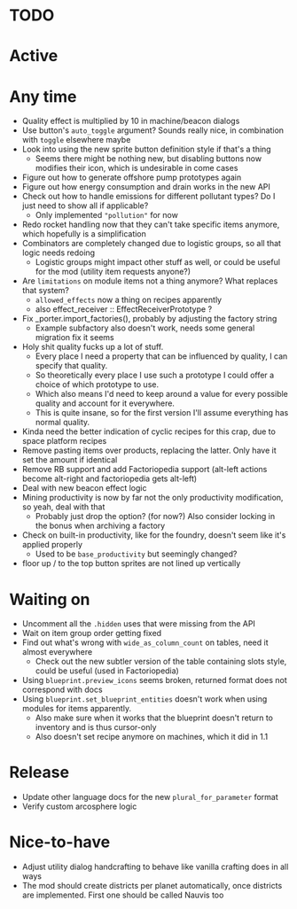 # TODO

# Active


# Any time

- Quality effect is multiplied by 10 in machine/beacon dialogs
- Use button's `auto_toggle` argument? Sounds really nice, in combination with `toggle` elsewhere maybe
- Look into using the new sprite button definition style if that's a thing
  - Seems there might be nothing new, but disabling buttons now modifies their icon, which is undesirable in come cases
- Figure out how to generate offshore pump prototypes again
- Figure out how energy consumption and drain works in the new API
- Check out how to handle emissions for different pollutant types? Do I just need to show all if applicable?
  - Only implemented `"pollution"` for now
- Redo rocket handling now that they can't take specific items anymore, which hopefully is a simplification
- Combinators are completely changed due to logistic groups, so all that logic needs redoing
  - Logistic groups might impact other stuff as well, or could be useful for the mod (utility item requests anyone?)
- Are `limitations` on module items not a thing anymore? What replaces that system?
  - `allowed_effects` now a thing on recipes apparently
  - also effect_receiver :: EffectReceiverPrototype ?
- Fix _porter.import_factories(), probably by adjusting the factory string
  - Example subfactory also doesn't work, needs some general migration fix it seems
- Holy shit quality fucks up a lot of stuff.
  - Every place I need a property that can be influenced by quality, I can specify that quality.
  - So theoretically every place I use such a prototype I could offer a choice of which prototype to use.
  - Which also means I'd need to keep around a value for every possible quality and account for it everywhere.
  - This is quite insane, so for the first version I'll assume everything has normal quality.
- Kinda need the better indication of cyclic recipes for this crap, due to space platform recipes
- Remove pasting items over products, replacing the latter. Only have it set the amount if identical
- Remove RB support and add Factoriopedia support (alt-left actions become alt-right and factoriopedia gets alt-left)
- Deal with new beacon effect logic
- Mining productivity is now by far not the only productivity modification, so yeah, deal with that
  - Probably just drop the option? (for now?) Also consider locking in the bonus when archiving a factory
- Check on built-in productivity, like for the foundry, doesn't seem like it's applied properly
  - Used to be `base_productivity` but seemingly changed?
- floor up / to the top button sprites are not lined up vertically

# Waiting on

- Uncomment all the `.hidden` uses that were missing from the API
- Wait on item group order getting fixed
- Find out what's wrong with `wide_as_column_count` on tables, need it almost everywhere
  - Check out the new subtler version of the table containing slots style, could be useful (used in Factoriopedia)
- Using `blueprint.preview_icons` seems broken, returned format does not correspond with docs
- Using `blueprint.set_blueprint_entities` doesn't work when using modules for items apparently.
  - Also make sure when it works that the blueprint doesn't return to inventory and is thus cursor-only
  - Also doesn't set recipe anymore on machines, which it did in 1.1

# Release

- Update other language docs for the new `plural_for_parameter` format
- Verify custom arcosphere logic

# Nice-to-have

- Adjust utility dialog handcrafting to behave like vanilla crafting does in all ways
- The mod should create districts per planet automatically, once districts are implemented. First one should be called Nauvis too
